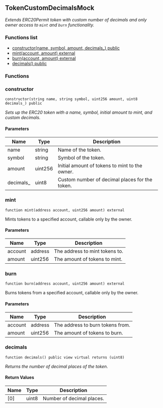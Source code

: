 
## TokenCustomDecimalsMock

_Extends ERC20Permit token with custom number of decimals and only owner access to `mint` and `burn` functionality._

### Functions list
- [constructor(name, symbol, amount, decimals_) public](#constructor)
- [mint(account, amount) external](#mint)
- [burn(account, amount) external](#burn)
- [decimals() public](#decimals)

### Functions
### constructor

```solidity
constructor(string name, string symbol, uint256 amount, uint8 decimals_) public
```

_Sets up the ERC20 token with a name, symbol, initial amount to mint, and custom decimals._

#### Parameters

| Name | Type | Description |
| ---- | ---- | ----------- |
| name | string | Name of the token. |
| symbol | string | Symbol of the token. |
| amount | uint256 | Initial amount of tokens to mint to the owner. |
| decimals_ | uint8 | Custom number of decimal places for the token. |

### mint

```solidity
function mint(address account, uint256 amount) external
```
Mints tokens to a specified account, callable only by the owner.

#### Parameters

| Name | Type | Description |
| ---- | ---- | ----------- |
| account | address | The address to mint tokens to. |
| amount | uint256 | The amount of tokens to mint. |

### burn

```solidity
function burn(address account, uint256 amount) external
```
Burns tokens from a specified account, callable only by the owner.

#### Parameters

| Name | Type | Description |
| ---- | ---- | ----------- |
| account | address | The address to burn tokens from. |
| amount | uint256 | The amount of tokens to burn. |

### decimals

```solidity
function decimals() public view virtual returns (uint8)
```

_Returns the number of decimal places of the token._

#### Return Values

| Name | Type | Description |
| ---- | ---- | ----------- |
[0] | uint8 | Number of decimal places. |

